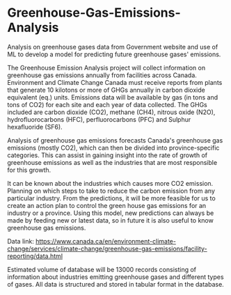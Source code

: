 # Greenhouse-Gas-Emissions-Analysis
Analysis on greenhouse gases data from Government website and use of ML to develop a model for predicting future greenhouse gases' emissions.

The Greenhouse Emission Analysis project will collect information on greenhouse gas emissions annually from facilities across Canada. Environment and Climate Change Canada must receive reports from plants that generate 10 kilotons or more of GHGs annually in carbon dioxide equivalent (eq.) units.
Emissions data will be available by gas (in tons and tons of CO2) for each site and each year of data collected. The GHGs included are carbon dioxide (CO2), methane (CH4), nitrous oxide (N2O), hydrofluorocarbons (HFC), perfluorocarbons (PFC) and Sulphur hexafluoride (SF6).

Analysis of greenhouse gas emissions forecasts Canada's greenhouse gas emissions (mostly CO2), which can then be divided into province-specific categories. This can assist in gaining insight into the rate of growth of greenhouse emissions as well as the industries that are most responsible for this growth.

It can be known about the industries which causes more CO2 emission.
Planning on which steps to take to reduce the carbon emission from any particular industry.
From the predictions, it will be more feasible for us to create an action plan to control the green house gas emissions for an industry or a province.
Using this model, new predictions can always be made by feeding new or latest data, so in future it is also useful to know greenhouse gas emissions.

Data link: https://www.canada.ca/en/environment-climate-change/services/climate-change/greenhouse-gas-emissions/facility-reporting/data.html

Estimated volume of database will be 13000 records consisting of information about industries emitting greenhouse gases and different types of gases. All data is structured and stored in tabular format in the database. 
